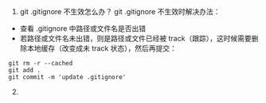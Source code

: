 1. git .gitignore 不生效怎么办？
git .gitignore 不生效时解决办法：
- 查看 .gitignore 中路径或文件名是否出错
- 若路径或文件名未出错，则是路径或文件已经被 track（跟踪），这时候需要删除本地缓存（改变成未 track 状态），然后再提交：
```
git rm -r --cached
git add .
git commit -m 'update .gitignore'
```

2. 